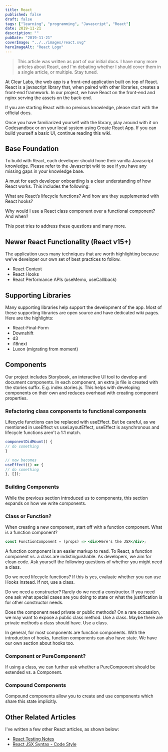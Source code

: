 ```yaml
---
title: React
published: false
draft: false
tags: ["learning", "programming", "Javascript", "React"]
date: 2019-11-21
description: ""
pubDate: "2019-11-21"
coverImage: "../../images/react.svg"
heroImageAlt: "React Logo"
---
```


> This article was written as part of our initial docs. I have many more articles about React, and I'm debating whether I should cover them in a single article, or multiple. Stay tuned.

At Clear Labs, the web app is a front-end application built on top of React. React is a javascript library that, when paired with other libraries, creates a front-end framework. In our project, we have React on the front-end and nginx serving the assets on the back-end.

If you are starting React with no previous knowledge, please start with the official docs.

Once you have familiarized yourself with the library, play around with it on Codesandbox or on your local system using Create React App. If you can build yourself a basic UI, continue reading this wiki.

## Base Foundation

To build with React, each developer should hone their vanilla Javascript knowledge. Please refer to the Javascript wiki to see if you have any missing gaps in your knowledge base.

A must for each developer onboarding is a clear understanding of how React works. This includes the following:

What are React’s lifecycle functions? And how are they supplemented with React hooks?

Why would I use a React class component over a functional component? And when?

This post tries to address these questions and many more.

## Newer React Functionality (React v15+)

The application uses many techniques that are worth highlighting because we’ve developer our own set of best practices to follow.

- React Context
- React Hooks
- React Performance APIs (useMemo, useCalllback)

## Supporting Libraries

Many supporting libraries help support the development of the app. Most of these supporting libraries are open source and have dedicated wiki pages. Here are the highlights:

- React-Final-Form
- Downshift
- d3
- i18next
- Luxon (migrating from moment)

## Components

Our project includes Storybook, an interactive UI tool to develop and document components. In each component, an extra js file is created with the stories suffix. E.g. index.stories.js. This helps with developing components on their own and reduces overhead with creating component properties.

### Refactoring class components to functional components

Lifecycle functions can be replaced with useEffect. But be careful, as we mentioned in useEffect vs useLayoutEffect, useEffect is asynchronous and lifecycle functions aren't a 1:1 match.

```jsx
componentDidMount() {
// do something
}

// now becomes
useEffect(() => {
// do something
}, []);
```

### Building Components

While the previous section introduced us to components, this section expands on how we write components.

### Class or Function?

When creating a new component, start off with a function component. What is a function component?

```jsx
const FunctionComponent = (props) => <div>Here's the JSX</div>;
```

A function component is an easier markup to read. To React, a function component vs. a class are indistinguishable. As developers, we aim for clean code. Ask yourself the following questions of whether you might need a class.

Do we need lifecycle functions? If this is yes, evaluate whether you can use Hooks instead. If not, use a class.

Do we need a constructor? Rarely do we need a constructor. If you need one ask what special cases are you doing to state or what the justification is for other constructor needs.

Does the component need private or public methods? On a rare occassion, we may want to expose a public class method. Use a class.
Maybe there are private methods a class should have. Use a class.

In general, for most components are function components. With the introduction of hooks, function components can also have state. We have our own section about hooks too.

### Component or PureComponent?

If using a class, we can further ask whether a PureComponent should be extended vs. a Component.

### Compound Components

Compound components allow you to create and use components which share this state implicitly.

## Other Related Articles

I've written a few other React articles, as shown below:

- [React Testing Notes](/blog/2019-08-19-react-unit-testing/)
- [React JSX Syntax - Code Style](/blog/2016-12-28-react-jsx-lessons/)
<!-- - [React JSX Syntax - Event Handling](/blog/2016-12-30-react-jsx-event-handling/) -->
<!-- - [React JSX Styling - Ternary Operators](/blog/2016-12-29-react-jsx-ternary-operators/) -->
